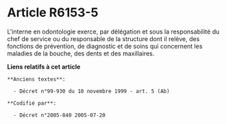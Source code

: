# Article R6153-5

L'interne en odontologie exerce, par délégation et sous la responsabilité du chef de service ou du responsable de la
structure dont il relève, des fonctions de prévention, de diagnostic et de soins qui concernent les maladies de la bouche,
des dents et des maxillaires.

**Liens relatifs à cet article**

	**Anciens textes**:

	  - Décret n°99-930 du 10 novembre 1999 - art. 5 (Ab)

	**Codifié par**:

	  - Décret n°2005-840 2005-07-20
